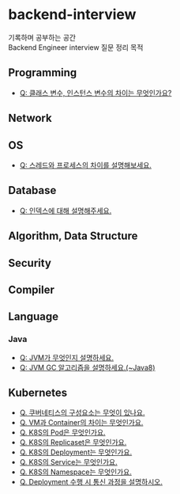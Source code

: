 # backend-interview
기록하며 공부하는 공간  
Backend Engineer interview 질문 정리 목적

## Programming
* [Q: 클래스 변수, 인스턴스 변수의 차이는 무엇인가요?](Programming/variables/class-instance-vars.md)

## Network

## OS
* [Q: 스레드와 프로세스의 차이를 설명해보세요.](OperatingSystem/ThreadProcess/thread_process.md)

## Database
* [Q: 인덱스에 대해 설명해주세요.](Database/Index/index.md)  

## Algorithm, Data Structure

## Security

## Compiler

## Language
### Java
* [Q: JVM가 무엇인지 설명하세요.](Language/Java/JVM.md)
* [Q: JVM GC 알고리즘을 설명하세요.(~Java8)](Language/Java/JVM-GC.md)

## Kubernetes
* [Q. 쿠버네티스의 구성요소는 무엇이 있나요.](Kubernetes/components/components.md)
* [Q. VM과 Container의 차이는 무엇인가요.](Kubernetes/components/container.md)
* [Q. K8S의 Pod은 무엇인가요.](Kubernetes/components/pod.md)
* [Q. K8S의 Replicaset은 무엇인가요.](Kubernetes/components/replicaset.md)
* [Q. K8S의 Deployment는 무엇인가요.](Kubernetes/components/deployment.md)
* [Q. K8S의 Service는 무엇인가요.](Kubernetes/components/service.md)
* [Q. K8S의 Namespace는 무엇인가요.](Kubernetes/components/namespace.md)
* [Q. Deployment 수행 시 통신 과정을 설명하시오.](Kubernetes/workload/deployment-process.md)